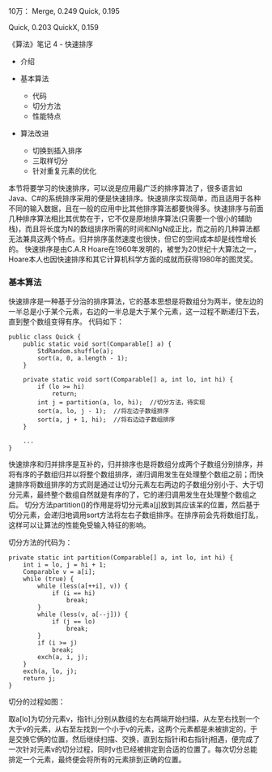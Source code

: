 
10万：
Merge, 0.249
Quick, 0.195

Quick, 0.203
QuickX, 0.159

《算法》笔记 4 - 快速排序
- 介绍
- 基本算法
    - 代码
    - 切分方法
    - 性能特点

- 算法改进
    - 切换到插入排序
    - 三取样切分
    - 针对重复元素的优化

本节将要学习的快速排序，可以说是应用最广泛的排序算法了，很多语言如Java、C#的系统排序采用的便是快速排序。快速排序实现简单，而且适用于各种不同的输入数据，且在一般的应用中比其他排序算法都要快得多。快速排序与前面几种排序算法相比其优势在于，它不仅是原地排序算法(只需要一个很小的辅助栈)，而且将长度为N的数组排序所需的时间和NlgN成正比，而之前的几种算法都无法兼具这两个特点。归并排序虽然速度也很快，但它的空间成本却是线性增长的。
快速排序是由C.A.R Hoare在1960年发明的，被誉为20世纪十大算法之一，Hoare本人也因快速排序和其它计算机科学方面的成就而获得1980年的图灵奖。

### 基本算法
快速排序是一种基于分治的排序算法，它的基本思想是将数组分为两半，使左边的一半总是小于某个元素，右边的一半总是大于某个元素，这一过程不断递归下去，直到整个数组变得有序。
代码如下：
```
public class Quick {
    public static void sort(Comparable[] a) {
        StdRandom.shuffle(a);
        sort(a, 0, a.length - 1);
    }

    private static void sort(Comparable[] a, int lo, int hi) {
        if (lo >= hi)
            return;
        int j = partition(a, lo, hi);  //切分方法，待实现
        sort(a, lo, j - 1);  //将左边子数组排序
        sort(a, j + 1, hi);  //将右边边子数组排序
    }

    ...
}
```

快速排序和归并排序是互补的，归并排序也是将数组分成两个子数组分别排序，并将有序的子数组归并以将整个数组排序，递归调用发生在处理整个数组之前；而快速排序将数组排序的方式则是通过让切分元素左右两边的子数组分别小于、大于切分元素，最终整个数组自然就是有序的了，它的递归调用发生在处理整个数组之后。
切分方法partition()的作用是将切分元素a[j]放到其应该呆的位置，然后基于切分元素，会递归地调用sort方法将左右子数组排序。在排序前会先将数组打乱，这样可以让算法的性能免受输入特征的影响。

切分方法的代码为：
```
private static int partition(Comparable[] a, int lo, int hi) {
    int i = lo, j = hi + 1;
    Comparable v = a[i];
    while (true) {
        while (less(a[++i], v)) {   
            if (i == hi)
                break;
        }
        while (less(v, a[--j])) {  
            if (j == lo)
                break;
        }
        if (i >= j)
            break;
        exch(a, i, j);
    }
    exch(a, lo, j);
    return j;
}
```
切分的过程如图：

取a[lo]为切分元素v，指针i,j分别从数组的左右两端开始扫描，从左至右找到一个大于v的元素，从右至左找到一个小于v的元素，这两个元素都是未被排定的，于是交换它俩的位置，然后继续扫描、交换，直到左指针i和右指针j相遇，便完成了一次针对元素v的切分过程，同时v也已经被排定到合适的位置了。每次切分总能排定一个元素，最终便会将所有的元素排到正确的位置。
